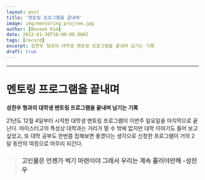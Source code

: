 ```yaml
---
layout: post
title: '멘토링 프로그램을 끝내며'
image: img/mentoring_projrem.jpg
author: [Bosoek Kim]
date: 2022-01-30T10:00:00.000Z
tags: [record]
excerpt: 성찬우 형과의 대학생 멘토링 프로그램을 끝내며 남기는 기록
draft: true
---
```


---
# 멘토링 프로그램을 끝내며
__성찬우 형과의 대학생 멘토링 프로그램을 끝내며 남기는 기록__

21년도 12월 4일부터 시작한 대학생 멘토링 프로그램이 이번주 일요일을 마지막으로 끝난다. 마이스터고의 특성상 대학과는 거리가 멀 수 밖에 없지만 대학 이야기도 들어 보고 싶었고, 또 대학 공부도 한번쯤 접해보면 좋겠다는 생각으로 신청한 프로그램이 거의 2달 동안의 여정으로 마무리 되간다.





>### 고인물은 언젠가 썩기 마련이야 그래서 우리는 계속 흘러야만해 -성찬우
